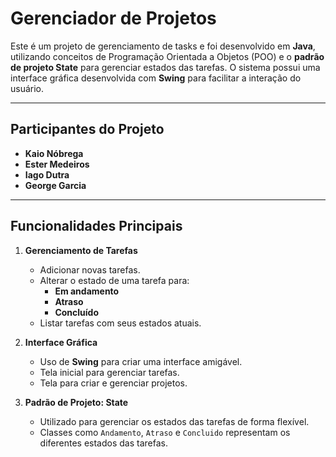 # Gerenciador de Projetos

Este é um projeto de gerenciamento de tasks e foi desenvolvido em **Java**, utilizando conceitos de Programação Orientada a Objetos (POO) e o **padrão de projeto State** para gerenciar estados das tarefas. O sistema possui uma interface gráfica desenvolvida com **Swing** para facilitar a interação do usuário.

---

## Participantes do Projeto
- **Kaio Nóbrega**  
- **Ester Medeiros**  
- **Iago Dutra**  
- **George Garcia**  

---

## Funcionalidades Principais
1. **Gerenciamento de Tarefas**
   - Adicionar novas tarefas.
   - Alterar o estado de uma tarefa para:
     - **Em andamento**
     - **Atraso**
     - **Concluído**
   - Listar tarefas com seus estados atuais.

2. **Interface Gráfica**
   - Uso de **Swing** para criar uma interface amigável.
   - Tela inicial para gerenciar tarefas.
   - Tela para criar e gerenciar projetos.

3. **Padrão de Projeto: State**
   - Utilizado para gerenciar os estados das tarefas de forma flexível.
   - Classes como `Andamento`, `Atraso` e `Concluido` representam os diferentes estados das tarefas.




